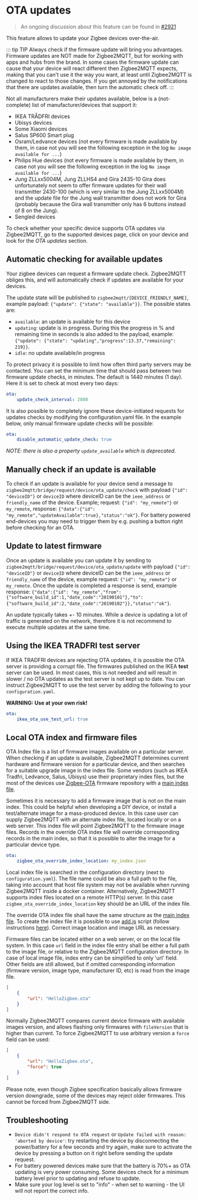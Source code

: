 ---
---

# OTA updates

> An ongoing discussion about this feature can be found in [#2921](https://github.com/Koenkk/zigbee2mqtt/issues/2921)

This feature allows to update your Zigbee devices over-the-air.

::: tip TIP
Always check if the firmware update will bring you advantages. Firmware updates are NOT made for Zigbee2MQTT, but for working with apps and hubs from the brand.
In some cases the firmware update can cause that your device will react different then Zigbee2MQTT expects, making that you can't use it the way you want, at least until Zigbee2MQTT is changed to react to those changes.
If you get annoyed by the notifications that there are updates available, then turn the automatic check off.
:::

Not all manufacturers make their updates available, below is a (not-complete) list of manufacturer/devices that support it:

- IKEA TRÅDFRI devices
- Ubisys devices
- Some Xiaomi devices
- Salus SP600 Smart plug
- Osram/Ledvance devices (not every firmware is made available by them, in case not you will see the following exception in the log `No image available for ...`)
- Philips Hue devices (not every firmware is made available by them, in case not you will see the following exception in the log `No image available for ...`)
- Jung ZLLxx5004M, Jung ZLLHS4 and Gira 2435-10
  Gira does unfortunately not seem to offer firmware updates for their wall transmitter 2430-100 (which is very similar to the Jung ZLLxx5004M) and the update file for the Jung wall transmitter does not work for Gira (probably because the Gira wall transmitter only has 6 buttons instead of 8 on the Jung).
- Sengled devices

To check whether your specific device supports OTA updates via Zigbee2MQTT, go to the supported devices page, click on your device and look for the _OTA updates_ section.

## Automatic checking for available updates

Your zigbee devices can request a firmware update check. Zigbee2MQTT obliges this, and will automatically check if updates are available for your devices.

The update state will be published to `zigbee2mqtt/[DEVICE_FRIENDLY_NAME]`, example payload: `{"update": {"state": "available"}}`.
The possible states are:

- `available`: an update is available for this device
- `updating`: update is in progress. During this the progress in % and remaining time in seconds is also added to the payload, example: `{"update": {"state": "updating","progress":13.37,"remaining": 219}}`.
- `idle`: no update available/in progress

To protect privacy it is possible to limit how often third party servers may be contacted. You can set the minimum time that should pass between two firmware update checks, in minutes. The default is 1440 minutes (1 day). Here it is set to check at most every two days:

```yaml
ota:
    update_check_interval: 2880
```

It is also possible to completely ignore these device-initiated requests for updates checks by modifying the configuration.yaml file. In the example below, only manual firmware update checks will be possible:

```yaml
ota:
    disable_automatic_update_check: true
```

_NOTE: there is also a property `update_available` which is deprecated_.

## Manually check if an update is available

To check if an update is available for your device send a message to `zigbee2mqtt/bridge/request/device/ota_update/check` with payload `{"id": "deviceID"}` or `deviceID` where deviceID can be the `ieee_address` or `friendly_name` of the device. Example; request: `{"id": "my_remote"}` or `my_remote`, response: `{"data":{"id": "my_remote","updateAvailable":true},"status":"ok"}`. For battery powered end-devices you may need to trigger them by e.g. pushing a button right before checking for an OTA.

## Update to latest firmware

Once an update is available you can update it by sending to `zigbee2mqtt/bridge/request/device/ota_update/update` with payload `{"id": "deviceID"}` or `deviceID` where deviceID can be the `ieee_address` or `friendly_name` of the device, example request: `{"id": "my_remote"}` or `my_remote`. Once the update is completed a response is send, example response: `{"data":{"id": "my_remote","from":{"software_build_id":1,"date_code":"20190101"},"to":{"software_build_id":2,"date_code":"20190102"}},"status":"ok"}`.

An update typically takes +- 10 minutes. While a device is updating a lot of traffic is generated on the network, therefore it is not recommend to execute multiple updates at the same time.

## Using the IKEA TRADFRI test server

If IKEA TRADFRI devices are rejecting OTA updates, it is possible the OTA server is providing a corrupt file. The firmwares published on the IKEA **test** server can be used. In most cases, this is not needed and will result in slower / no OTA updates as the test server is not kept up to date. You can instruct Zigbee2MQTT to use the test server by adding the following to your `configuration.yaml`.

**WARNING: Use at your own risk!**

```yaml
ota:
    ikea_ota_use_test_url: true
```

## Local OTA index and firmware files

OTA Index file is a list of firmware images available on a particular server. When checking if an update is available, Zigbee2MQTT determines current hardware and firmware version for a particular device, and then searches for a suitable upgrade image in the index file. Some vendors (such as IKEA Tradfri, Ledvance, Salus, Ubisys) use their proprietary index files, but the most of the devices use [Zigbee-OTA](https://github.com/Koenkk/zigbee-OTA) firmware repository with a [main index file](https://github.com/Koenkk/zigbee-OTA/blob/master/index.json).

Sometimes it is necessary to add a firmware image that is not on the main index. This could be helpful when developing a DIY device, or install a test/alternate image for a mass-produced device. In this case user can supply Zigbee2MQTT with an alternate index file, located locally or on a web server. This index file will point Zigbee2MQTT to the firmware image files. Records in the override OTA index file will override corresponding records in the main index, so that it is possible to alter the image for a particular device type.

```yaml
ota:
    zigbee_ota_override_index_location: my_index.json
```

Local index file is searched in the configuration directory (next to `configuration.yaml`). The file name could be also a full path to the file, taking into account that host file system may not be available when running Zigbee2MQTT inside a docker container. Alternatively, Zigbee2MQTT supports index files located on a remote HTTP(s) server. In this case `zigbee_ota_override_index_location` key should be an URL of the index file.

The override OTA index file shall have the same structure as the [main index file](https://github.com/Koenkk/zigbee-OTA/blob/master/index.json). To create the index file it is possible to use [add.js](https://github.com/Koenkk/zigbee-OTA/blob/master/scripts/add.js) script (follow instructions [here](https://github.com/Koenkk/zigbee-OTA)). Correct image location and image URL as necessary.

Firmware files can be located either on a web server, or on the local file system. In this case `url` field in the index file entry shall be either a full path to the image file, or relative to the Zigbee2MQTT configuration directory. In case of local image file, index entry can be simplified to only 'url' field. Other fields are still allowed, but if omitted corresponding information (firmware version, image type, manufacturer ID, etc) is read from the image file.

```json
[
    {
        "url": "HelloZigbee.ota"
    }
]
```

Normally Zigbee2MQTT compares current device firmware with available images version, and allows flashing only firmwares with `fileVersion` that is higher than current. To force Zigbee2MQTT to use arbitrary version a `force` field can be used:

```json
[
    {
        "url": "HelloZigbee.ota",
        "force": true
    }
]
```

Please note, even though Zigbee specification basically allows firmware version downgrade, some of the devices may reject older firmwares. This cannot be forced from Zigbee2MQTT side.

## Troubleshooting

- `Device didn't respond to OTA request` or `Update failed with reason: 'aborted by device'`: try restarting the device by disconnecting the power/battery for a few seconds and try again, make sure to activate the device by pressing a button on it right before sending the update request.
- For battery powered devices make sure that the battery is 70%+ as OTA updating is very power consuming. Some devices check for a minimum battery level prior to updating and refuse to update.
- Make sure your log level is set to "info" - when set to warning - the UI will not report the correct info.
